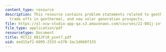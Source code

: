 ```yaml
---
content_type: resource
description: This resource contains problem statements related to geothermal in US,
  trade offs in geothermal, and new solar generation prospects.
file: https://ol-ocw-studio-app-qa.s3.amazonaws.com/courses/22-081j-introduction-to-sustainable-energy-fall-2010/eed15af260952533e3783ac1d660f333_MIT22_081JF10_pset7.pdf
file_type: application/pdf
resourcetype: Document
title: MIT22_081JF10_pset7.pdf
uid: eed15af2-6095-2533-e378-3ac1d660f333
---
```

